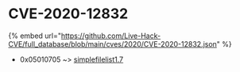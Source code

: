 # CVE-2020-12832
{% embed url="https://github.com/Live-Hack-CVE/full_database/blob/main/cves/2020/CVE-2020-12832.json" %}

* 0x05010705 ~> [simplefilelist1.7](https://www.alice-snow.ru/2020/database/cve-2020-12832/simplefilelist1.7-0x05010705)